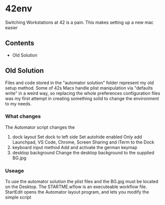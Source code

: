 # 42env
Switching Workstations at 42 is a pain. This makes setting up a new mac easier

## Contents

* Old Solution

## Old Solution
Files and code stored in the "automator solution" folder represent my old setup method. Some of 42s Macs handle plist manipulation via "defaults write" in a weird way, so replacing the whole preferences configuration files was my first attempt in creating something solid to change the environment to my needs.

### What changes
The Automator script changes the 

1. dock layout
  Set dock to left side
  Set autohide enabled
  Only add Launchpad, VS Code, Chrome, Screen Sharing and iTerm to the Dock
2. keyboard input method
  Add and activate the german keymap
3. desktop background
  Change the desktop background to the supplied BG.jpg

### Useage
To use the automator solution the plist files and the BG.jpg must be located on the Desktop. The STARTME.wflow is an executeable workflow file. StartEdit opens the Automator layout program, and lets you modify the simple script
